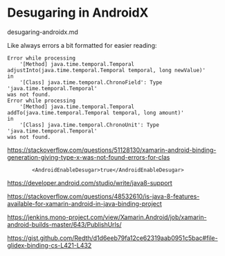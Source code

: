 # Desugaring in AndroidX

desugaring-androidx.md 


Like always errors a bit formatted for easier reading:

```
Error while processing 
    '[Method] java.time.temporal.Temporal adjustInto(java.time.temporal.Temporal temporal, long newValue)' 
in 
    '[Class] java.time.temporal.ChronoField': Type 'java.time.temporal.Temporal' 
was not found.
Error while processing 
    '[Method] java.time.temporal.Temporal addTo(java.time.temporal.Temporal temporal, long amount)' 
in 
    '[Class] java.time.temporal.ChronoUnit': Type 'java.time.temporal.Temporal' 
was not found.
```

https://stackoverflow.com/questions/51128130/xamarin-android-binding-generation-giving-type-x-was-not-found-errors-for-clas


```
        <AndroidEnableDesugar>true</AndroidEnableDesugar>
```

https://developer.android.com/studio/write/java8-support

https://stackoverflow.com/questions/48532610/is-java-8-features-available-for-xamarin-android-in-java-binding-project


https://jenkins.mono-project.com/view/Xamarin.Android/job/xamarin-android-builds-master/643/PublishUrls/


https://gist.github.com/Redth/d1d6eeb79fa12ce62319aab0951c5bac#file-glidex-binding-cs-L421-L432
